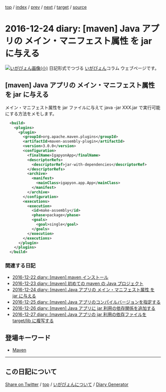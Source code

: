 [top](../index.html) 
 / [index](index.html) 
 / [prev](https://igapyon.github.io/diary/2016/ig161223.html) 
 / [next](https://igapyon.github.io/diary/2016/ig161225.html) 
 / [target](https://igapyon.github.io/diary/2016/ig161224.html) 
 / [source](https://github.com/igapyon/diary/blob/gh-pages/2016/ig161224.html.src.md) 

2016-12-24 diary: [maven] Java アプリの メイン・マニフェスト属性 を jar に与える
=====================================================================================================
[![いがぴょん画像(小)](https://igapyon.github.io/diary/images/iga200306s.jpg "いがぴょん")](https://igapyon.github.io/diary/memo/memoigapyon.html) 日記形式でつづる [いがぴょん](https://igapyon.github.io/diary/memo/memoigapyon.html)コラム ウェブページです。

## [maven] Java アプリの メイン・マニフェスト属性 を jar に与える

メイン・マニフェスト属性を jar ファイルに与えて java -jar XXX.jar で実行可能にする方法をメモします。

```xml
  <build>
    <plugins>
      <plugin>
        <groupId>org.apache.maven.plugins</groupId>
        <artifactId>maven-assembly-plugin</artifactId>
        <version>3.0.0</version>
        <configuration>
          <finalName>IgapyonApp</finalName>
          <descriptorRefs>
            <descriptorRef>jar-with-dependencies</descriptorRef>
          </descriptorRefs>
          <archive>
            <manifest>
              <mainClass>igapyon.app.App</mainClass>
            </manifest>
          </archive>
        </configuration>
        <executions>
          <execution>
            <id>make-assembly</id>
            <phase>package</phase>
            <goals>
              <goal>single</goal>
            </goals>
          </execution>
        </executions>
      </plugin>
    </plugins>
  </build>
```



### 関連する日記

* [2016-12-22 diary: [maven] maven インストール](https://igapyon.github.io/diary/2016/ig161222.html)
* [2016-12-23 diary: [maven] 初めての maven の Java プロジェクト](https://igapyon.github.io/diary/2016/ig161223.html)
* [2016-12-24 diary: [maven] Java アプリの メイン・マニフェスト属性 を jar に与える](https://igapyon.github.io/diary/2016/ig161224.html)
* [2016-12-25 diary: [maven] Java アプリのコンパイルバージョンを指定する](https://igapyon.github.io/diary/2016/ig161225.html)
* [2016-12-26 diary: [maven] Java アプリに jar 利用の依存関係を追加する](https://igapyon.github.io/diary/2016/ig161226.html)
* [2016-12-27 diary: [maven] Java アプリの jar 利用の依存ファイルを target/lib に複写する](https://igapyon.github.io/diary/2016/ig161227.html)

## 登場キーワード

* [Maven](../keyword/maven.html)

----------------------------------------------------------------------------------------------------

## この日記について

[Share on Twitter](https://twitter.com/intent/tweet?hashtags=igapyon%2Cdiary%2C%E3%81%84%E3%81%8C%E3%81%B4%E3%82%87%E3%82%93%2Cmaven&text=%5Bmaven%5D+Java+%E3%82%A2%E3%83%97%E3%83%AA%E3%81%AE+%E3%83%A1%E3%82%A4%E3%83%B3%E3%83%BB%E3%83%9E%E3%83%8B%E3%83%95%E3%82%A7%E3%82%B9%E3%83%88%E5%B1%9E%E6%80%A7+%E3%82%92+jar+%E3%81%AB%E4%B8%8E%E3%81%88%E3%82%8B&url=https%3A%2F%2Figapyon.github.io%2Fdiary%2F2016%2Fig161224.html) / [top](../index.html) / [いがぴょんについて](https://igapyon.github.io/diary/memo/memoigapyon.html) / [Diary Generator](https://github.com/igapyon/igapyonv3)
